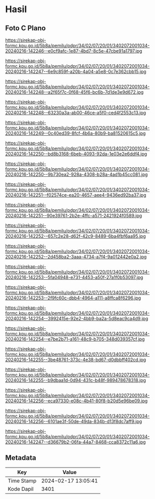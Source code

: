 # Hasil

## Foto C Plano

https://sirekap-obj-formc.kpu.go.id/5b8a/pemilu/pdpr/34/02/07/20/01/3402072001034-20240216-142246--e0cf9afc-1e87-4bd7-8c5e-47cbe91a1797.jpg

https://sirekap-obj-formc.kpu.go.id/5b8a/pemilu/pdpr/34/02/07/20/01/3402072001034-20240216-142247--6e9c859f-a20b-4a04-a5e8-0c7e362cbb15.jpg

https://sirekap-obj-formc.kpu.go.id/5b8a/pemilu/pdpr/34/02/07/20/01/3402072001034-20240216-142248--a2f65f7c-0f68-45f6-bc6b-7d1de3e9d672.jpg

https://sirekap-obj-formc.kpu.go.id/5b8a/pemilu/pdpr/34/02/07/20/01/3402072001034-20240216-142248--63230a3a-ab00-46ce-a5f0-ced4f2553c13.jpg

https://sirekap-obj-formc.kpu.go.id/5b8a/pemilu/pdpr/34/02/07/20/01/3402072001034-20240216-142249--0c40ed39-8fcf-4b6a-80b9-ba81520615c5.jpg

https://sirekap-obj-formc.kpu.go.id/5b8a/pemilu/pdpr/34/02/07/20/01/3402072001034-20240216-142250--bd8b3168-6beb-4093-92da-1e03e2e6ddf4.jpg

https://sirekap-obj-formc.kpu.go.id/5b8a/pemilu/pdpr/34/02/07/20/01/3402072001034-20240216-142250--9b730ea2-928a-4308-b28a-4ad1b45cc081.jpg

https://sirekap-obj-formc.kpu.go.id/5b8a/pemilu/pdpr/34/02/07/20/01/3402072001034-20240216-142251--f02574ce-ea20-4657-aee4-9436ed92ba37.jpg

https://sirekap-obj-formc.kpu.go.id/5b8a/pemilu/pdpr/34/02/07/20/01/3402072001034-20240216-142251--90e39761-2b2e-4ffc-a571-2421924f0589.jpg

https://sirekap-obj-formc.kpu.go.id/5b8a/pemilu/pdpr/34/02/07/20/01/3402072001034-20240216-142252--657c2e28-d62f-42c9-8489-6ba4fbf6aa95.jpg

https://sirekap-obj-formc.kpu.go.id/5b8a/pemilu/pdpr/34/02/07/20/01/3402072001034-20240216-142252--2d458ba2-3aaa-4734-a7f4-9a012442e0a2.jpg

https://sirekap-obj-formc.kpu.go.id/5b8a/pemilu/pdpr/34/02/07/20/01/3402072001034-20240216-142253--5fa04948-e731-4453-a50f-27a1f0b53097.jpg

https://sirekap-obj-formc.kpu.go.id/5b8a/pemilu/pdpr/34/02/07/20/01/3402072001034-20240216-142253--2f9fc60c-dbb4-4964-a111-a8ffca8f6296.jpg

https://sirekap-obj-formc.kpu.go.id/5b8a/pemilu/pdpr/34/02/07/20/01/3402072001034-20240216-142254--3992415e-92e2-4bb9-ba2a-5d8eac9ca4d9.jpg

https://sirekap-obj-formc.kpu.go.id/5b8a/pemilu/pdpr/34/02/07/20/01/3402072001034-20240216-142254--e7be2b71-a161-48c9-b705-348d039357cf.jpg

https://sirekap-obj-formc.kpu.go.id/5b8a/pemilu/pdpr/34/02/07/20/01/3402072001034-20240216-142255--3be48761-373c-4e38-bd67-d0dbbff402cd.jpg

https://sirekap-obj-formc.kpu.go.id/5b8a/pemilu/pdpr/34/02/07/20/01/3402072001034-20240216-142255--b9dbaa1d-0d94-431c-b48f-989478678318.jpg

https://sirekap-obj-formc.kpu.go.id/5b8a/pemilu/pdpr/34/02/07/20/01/3402072001034-20240216-142256--eca97330-e08c-4b41-80f8-b20d5e96be09.jpg

https://sirekap-obj-formc.kpu.go.id/5b8a/pemilu/pdpr/34/02/07/20/01/3402072001034-20240216-142256--6101ae3f-50de-49da-834b-d13f8dc7aff9.jpg

https://sirekap-obj-formc.kpu.go.id/5b8a/pemilu/pdpr/34/02/07/20/01/3402072001034-20240216-142247--d36679b2-06fa-44a7-8468-cca8372c11a6.jpg


## Metadata

| Key        | Value               |
| ---------- | ------------------- |
| Time Stamp | 2024-02-17 13:05:41 |
| Kode Dapil | 3401                |



